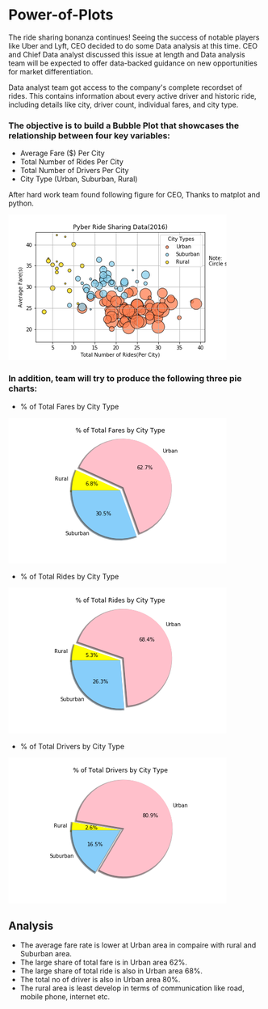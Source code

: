 # Power-of-Plots

The ride sharing bonanza continues! Seeing the success of notable players like Uber and Lyft, CEO decided to do some Data analysis at this time. CEO and Chief Data analyst discussed this issue at length and Data analysis team will be expected to offer data-backed guidance on new opportunities for market differentiation.

Data analyst team got access to the company's complete recordset of rides. This contains information about every active driver and historic ride, including details like city, driver count, individual fares, and city type.

### The objective is to build a Bubble Plot that showcases the relationship between four key variables:

* Average Fare ($) Per City
* Total Number of Rides Per City
* Total Number of Drivers Per City
* City Type (Urban, Suburban, Rural)

After hard work team found following figure for CEO, Thanks to matplot and python.

![GitHub Logo](https://github.com/obaid8712/Power-of-Plots/blob/master/Project-01/Pyber/image/RideShare.png)

### In addition, team will try to produce the following three pie charts:

* % of Total Fares by City Type

![GitHub Logo](https://github.com/obaid8712/Power-of-Plots/blob/master/Project-01/Pyber/image/FareCity.png)

* % of Total Rides by City Type

![GitHub Logo](https://github.com/obaid8712/Power-of-Plots/blob/master/Project-01/Pyber/image/RideCity.png)

* % of Total Drivers by City Type

![GitHub Logo](https://github.com/obaid8712/Power-of-Plots/blob/master/Project-01/Pyber/image/DriverCity.png)

## Analysis
* The average fare rate is lower at Urban area in compaire with rural and Suburban area.
* The large share of total fare is in Urban area 62%.
* The large share of total ride is also in Urban area 68%.
* The total no of driver is also in Urban area 80%.
* The rural area is least develop in terms of communication like road, mobile phone, internet etc.
